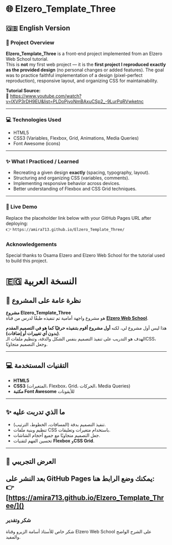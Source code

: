 # 🌐 Elzero_Template_Three

## 🇬🇧 English Version

### 📖 Project Overview
**Elzero_Template_Three** is a front-end project implemented from an Elzero Web School tutorial.  
This is **not** my first web project — it is the **first project I reproduced exactly as the provided design** (no personal changes or added features). The goal was to practice faithful implementation of a design (pixel-perfect reproduction), responsive layout, and organizing CSS for maintainability.

**Tutorial Source:**  
🎥 https://www.youtube.com/watch?v=lXVP3rDH9EU&list=PLDoPjvoNmBAxuCSp2_-9LurPqRVwketnc

---

### 💻 Technologies Used
- HTML5  
- CSS3 (Variables, Flexbox, Grid, Animations, Media Queries)  
- Font Awesome (icons)

---

### ✨ What I Practiced / Learned
- Recreating a given design **exactly** (spacing, typography, layout).  
- Structuring and organizing CSS (variables, comments).  
- Implementing responsive behavior across devices.  
- Better understanding of Flexbox and CSS Grid techniques.

---

### 🚀 Live Demo
Replace the placeholder link below with your GitHub Pages URL after deploying:  
👉 `https://amira713.github.io/Elzero_Template_Three/`

###  Acknowledgements
Special thanks to Osama Elzero and Elzero Web School for the tutorial used to build this project.

<!-- ====================================================================================================== -->

# 🇪🇬 النسخة العربية  

## 📖 نظرة عامة على المشروع  
**مشروع Elzero_Template_Three**  
هو مشروع واجهة أمامية تم تنفيذه طبقًا لدرس من قناة **[Elzero Web School](https://www.youtube.com/watch?v=lXVP3rDH9EU&list=PLDoPjvoNmBAxuCSp2_-9LurPqRVwketnc)**.  

هذا ليس أول مشروع لي، لكنه **أول مشروع أقوم بتنفيذه حرفيًا كما هو في التصميم المقدم (بدون أي تغييرات أو إضافات)**.  
الهدف هو التدريب على تنفيذ التصميم بنفس الشكل والدقة، وتنظيم ملفات الـCSS، وجعل التصميم متجاوبًا.

---

## 💻 التقنيات المستخدمة  
- **HTML5**  
- **CSS3** (المتغيرات، Flexbox، Grid، الحركات، Media Queries)  
- **مكتبة Font Awesome** للأيقونات  

---

## ✨ ما الذي تدربت عليه  
- تنفيذ التصميم بدقة (المسافات، الخطوط، الترتيب).  
- تنظيم وبنية ملفات CSS باستخدام متغيرات وتعليقات.  
- جعل التصميم متجاوبًا مع جميع أحجام الشاشات.  
- تحسين الفهم لتقنيات **Flexbox** و**CSS Grid**.  

---

## 🚀 العرض التجريبي  
بعد النشر على GitHub Pages يمكنك وضع الرابط هنا:  
👉 **[https://amira713.github.io/Elzero_Template_Three/]()**
 ---
 ###  شكر وتقدير

شكر خاص للأستاذ أسامة الزيرو وقناة Elzero Web School على الشرح الواضح والمفيد.
